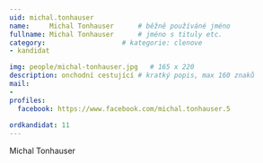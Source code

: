 ```yaml
---
uid: michal.tonhauser
name:     Michal Tonhauser  	# běžně používáné jméno
fullname: Michal Tonhauser  	# jméno s tituly etc.
category:                   # kategorie: clenove
- kandidat

img: people/michal-tonhauser.jpg   # 165 x 220
description: onchodní cestující # kratký popis, max 160 znaků
mail:
- 
profiles:
  facebook: https://www.facebook.com/michal.tonhauser.5
  
ordkandidat: 11
---
```

Michal Tonhauser 
